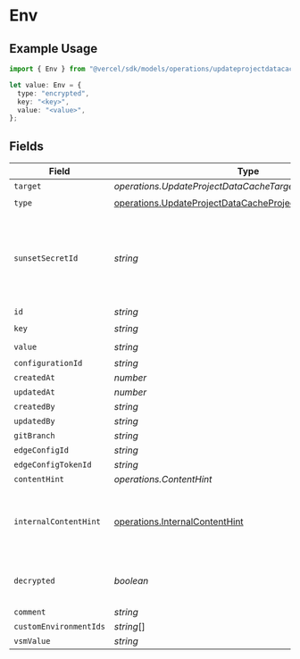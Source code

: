 # Env

## Example Usage

```typescript
import { Env } from "@vercel/sdk/models/operations/updateprojectdatacache.js";

let value: Env = {
  type: "encrypted",
  key: "<key>",
  value: "<value>",
};
```

## Fields

| Field                                                                                                                                | Type                                                                                                                                 | Required                                                                                                                             | Description                                                                                                                          |
| ------------------------------------------------------------------------------------------------------------------------------------ | ------------------------------------------------------------------------------------------------------------------------------------ | ------------------------------------------------------------------------------------------------------------------------------------ | ------------------------------------------------------------------------------------------------------------------------------------ |
| `target`                                                                                                                             | *operations.UpdateProjectDataCacheTarget*                                                                                            | :heavy_minus_sign:                                                                                                                   | N/A                                                                                                                                  |
| `type`                                                                                                                               | [operations.UpdateProjectDataCacheProjectsResponse200Type](../../models/operations/updateprojectdatacacheprojectsresponse200type.md) | :heavy_check_mark:                                                                                                                   | N/A                                                                                                                                  |
| `sunsetSecretId`                                                                                                                     | *string*                                                                                                                             | :heavy_minus_sign:                                                                                                                   | This is used to identiy variables that have been migrated from type secret to sensitive.                                             |
| `id`                                                                                                                                 | *string*                                                                                                                             | :heavy_minus_sign:                                                                                                                   | N/A                                                                                                                                  |
| `key`                                                                                                                                | *string*                                                                                                                             | :heavy_check_mark:                                                                                                                   | N/A                                                                                                                                  |
| `value`                                                                                                                              | *string*                                                                                                                             | :heavy_check_mark:                                                                                                                   | N/A                                                                                                                                  |
| `configurationId`                                                                                                                    | *string*                                                                                                                             | :heavy_minus_sign:                                                                                                                   | N/A                                                                                                                                  |
| `createdAt`                                                                                                                          | *number*                                                                                                                             | :heavy_minus_sign:                                                                                                                   | N/A                                                                                                                                  |
| `updatedAt`                                                                                                                          | *number*                                                                                                                             | :heavy_minus_sign:                                                                                                                   | N/A                                                                                                                                  |
| `createdBy`                                                                                                                          | *string*                                                                                                                             | :heavy_minus_sign:                                                                                                                   | N/A                                                                                                                                  |
| `updatedBy`                                                                                                                          | *string*                                                                                                                             | :heavy_minus_sign:                                                                                                                   | N/A                                                                                                                                  |
| `gitBranch`                                                                                                                          | *string*                                                                                                                             | :heavy_minus_sign:                                                                                                                   | N/A                                                                                                                                  |
| `edgeConfigId`                                                                                                                       | *string*                                                                                                                             | :heavy_minus_sign:                                                                                                                   | N/A                                                                                                                                  |
| `edgeConfigTokenId`                                                                                                                  | *string*                                                                                                                             | :heavy_minus_sign:                                                                                                                   | N/A                                                                                                                                  |
| `contentHint`                                                                                                                        | *operations.ContentHint*                                                                                                             | :heavy_minus_sign:                                                                                                                   | N/A                                                                                                                                  |
| `internalContentHint`                                                                                                                | [operations.InternalContentHint](../../models/operations/internalcontenthint.md)                                                     | :heavy_minus_sign:                                                                                                                   | Similar to `contentHints`, but should not be exposed to the user.                                                                    |
| `decrypted`                                                                                                                          | *boolean*                                                                                                                            | :heavy_minus_sign:                                                                                                                   | Whether `value` and `vsmValue` are decrypted.                                                                                        |
| `comment`                                                                                                                            | *string*                                                                                                                             | :heavy_minus_sign:                                                                                                                   | N/A                                                                                                                                  |
| `customEnvironmentIds`                                                                                                               | *string*[]                                                                                                                           | :heavy_minus_sign:                                                                                                                   | N/A                                                                                                                                  |
| `vsmValue`                                                                                                                           | *string*                                                                                                                             | :heavy_minus_sign:                                                                                                                   | N/A                                                                                                                                  |